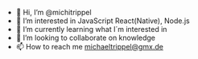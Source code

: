- 👋 Hi, I’m @michitrippel
- 👀 I’m interested in JavaScript React(Native), Node.js
- 🌱 I’m currently learning what I´m interested in
- 💞️ I’m looking to collaborate on knowledge
- 📫 How to reach me michaeltrippel@gmx.de

<!---
michitrippel/michitrippel is a ✨ special ✨ repository because its `README.md` (this file) appears on your GitHub profile.
You can click the Preview link to take a look at your changes.
--->
